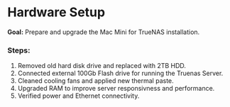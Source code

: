 # Hardware Setup

**Goal:** Prepare and upgrade the Mac Mini for TrueNAS installation.

### Steps:
1. Removed old hard disk drive and replaced with 2TB HDD.
2. Connected external 100Gb Flash drive for running the Truenas Server.
3. Cleaned cooling fans and applied new thermal paste.
4. Upgraded RAM to improve server responsivness and performance.
5. Verified power and Ethernet connectivity.

